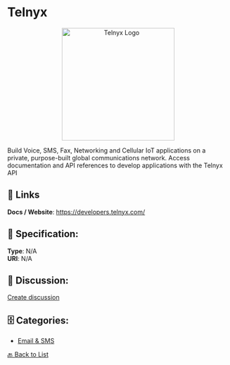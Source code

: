 # Telnyx
<p align="center">
    <img width="256" src="https://raw.githubusercontent.com/apis-list/apis-list/main/apis/telnyx/logo_256x256.png" alt="Telnyx Logo"/>
</p>

Build Voice, SMS, Fax, Networking and Cellular IoT applications on a private, purpose-built global communications network. Access documentation and API references to develop applications with the Telnyx API

##  🔗 Links
**Docs / Website**: https://developers.telnyx.com/

## 🧬 Specification:
**Type**: N/A  
**URI**: N/A

## 💬 Discussion:
[Create discussion](https://github.com/apis-list/apis-list/discussions/new)

## 🗄️ Categories:
- [Email & SMS](https://github.com/apis-list/apis-list#email--sms)




[🔙 Back to List](https://github.com/apis-list/apis-list)

